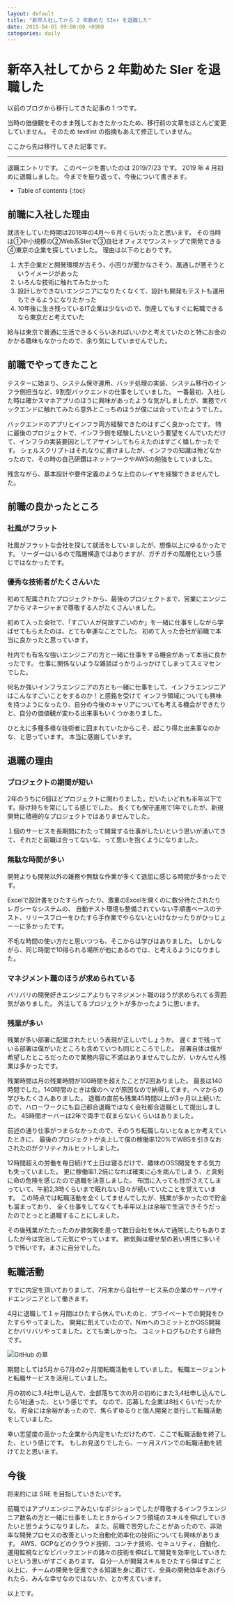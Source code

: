 ```yaml
---
layout: default
title: "新卒入社してから 2 年勤めた SIer を退職した"
date: 2019-04-01 09:00:00 +0900
categories: daily
---
```


# 新卒入社してから 2 年勤めた SIer を退職した

以前のブログから移行してきた記事の 1 つです。

当時の価値観をそのまま残しておきたかったため、移行前の文章をほとんど変更していません。
そのため textlint の指摘もあえて修正していません。

ここから先は移行してきた記事です。

---

<!-- textlint-disable -->

退職エントリです。
このページを書いたのは 2019/7/23 です。
2019 年 4 月初めに退職しました。
今までを振り返って、今後について書きます。

* Table of contents
{:toc}

## 前職に入社した理由

就活をしていた時期は2016年の4月〜６月くらいだったと思います。
その当時は①中小規模の②Web系SIerで③自社オフィスでワンストップで開発できる④東京の企業を探していました。
理由は以下のとおりです。

1. 大手企業だと開発環境が古そう、小回りが聞かなさそう、風通しが悪そうというイメージがあった
2. いろんな技術に触れてみたかった
3. 設計しかできないエンジニアになりたくなくて、設計も開発もテストも運用もできるようになりたかった
4. 10年後に生き残っているIT企業は少ないので、倒産してもすぐに転職できるなら東京だと考えていた

給与は東京で普通に生活できるくらいあればいいかと考えていたのと特にお金のかかる趣味もなかったので、余り気にしていませんでした。

## 前職でやってきたこと

テスターに始まり、システム保守運用、バッチ処理の実装、システム移行のインフラ側担当など、9割型バックエンドの仕事をしていました。
一番最初、入社した時は確かスマホアプリのほうに興味があったような気がしましたが、業務でバックエンドに触れてみたら意外とこっちのほうが僕には合っていたようでした。

バックエンドのアプリとインフラ両方経験できたのはすごく良かったです。
特に最後のプロジェクトで、インフラ側を経験したいという要望をくんでいただけて、インフラの実装要因としてアサインしてもらえたのはすごく嬉しかったです。
シェルスクリプトはそれなりに書けましたが、インフラの知識は殆どなかったので、その時の自己研鑽はネットワークやAWSの勉強をしていました。

残念ながら、基本設計や要件定義のような上位のレイヤを経験できませんでした。

## 前職の良かったところ

### 社風がフラット

社風がフラットな会社を探して就活をしていましたが、想像以上にゆるかったです。
リーダーはいるので階層構造ではありますが、ガチガチの階層化という感じではなかったです。

### 優秀な技術者がたくさんいた

初めて配属されたプロジェクトから、最後のプロジェクトまで、営業にエンジニアからマネージャまで尊敬する人がたくさんいました。

初めて入った会社で、「すごい人が何故すごいのか」を一緒に仕事をしながら学ばせてもらえたのは、とても幸運なことでした。
初めて入った会社が前職で本当に良かったと思っています。

社内でも有名な強いエンジニアの方と一緒に仕事をする機会があって本当に良かったです。
仕事に関係ないような雑談ばっかりふっかけてしまってスミマセンでした。

何名か強いインフラエンジニアの方とも一緒に仕事をして、インフラエンジニアはこんなすごいことをするのか！と感銘を受けて
インフラ領域についても興味を持つようになったり、自分の今後のキャリアについても考える機会ができたりと、自分の価値観が変わる出来事もいくつかありました。

ひとえに多種多様な技術者に囲まれていたからこそ、起こり得た出来事なのかな、と思っています。
本当に感謝しています。

## 退職の理由

### プロジェクトの期間が短い

2年のうちに6個ほどプロジェクトに関わりました。だいたいどれも半年以下です。掛け持ちを常にしてる感じでした。
長くても保守運用で1年でしたが、新規開発に積極的なプロジェクトではありませんでした。

１個のサービスを長期間にわたって開発する仕事がしたいという思いが湧いてきて、それだと前職は合ってないな、って思いを抱くようになりました。

### 無駄な時間が多い

開発よりも開発以外の雑務や無駄な作業が多くて退屈に感じる時間が多かったです。

Excelで設計書をひたすら作ったり、激重のExcelを開くのに数分待たされたりレガシーなシステムの、
自動テスト環境も整備されていない手順書ベースのテスト、リリースフローをひたすら手作業でやらないといけなかったりがひっじょーーに多かったです。

不毛な時間の使い方だと思いつつも、そこからは学びはありました。
しかしながら、同じ時間で10得られる場所が他にあるのでは、と考えるようになりました。

### マネジメント職のほうが求められている

バリバリの開発好きエンジニアよりもマネジメント職のほうが求められてる雰囲気がありました。
外注してるプロジェクトが多かったように思います。

### 残業が多い

残業が多い部署に配属されたという表現が正しいでしょうか。
遅くまで残っている部署は僕がいたところも含めていつも同じところでした。
部署自体は僕が希望したところだったので業務内容に不満はありませんでしたが、いかんせん残業は多かったです。

残業時間は月の残業時間が100時間を超えたことが2回ありました。
最長は140時間でした。140時間のときは僕のヘマが原因なので納得してます。ヘマからの学びもたくさんありました。
退職の直前も残業45時間以上が3ヶ月以上続いたので、ハローワークにも自己都合退職ではなく会社都合退職として提出しました。
45時間オーバーは2年で両手で収まらないくらいはありました。

前述の通り仕事がつまらなかったので、そのうち転職しないとなぁとか考えていたときに、
最後のプロジェクトが炎上して僕の稼働率120%でWBSを引きなおされたのがクリティカルヒットしました。

12時間超えの労働を毎日続けて土日は寝るだけで、趣味のOSS開発をする気力も失っていました。
更に稼働率1.2倍になれば確実に心を病んでしまう、と真剣に命の危険を感じたので退職を決意しました。
布団に入っても目がさえてしまっていて、午前2,3時くらいまで眠れない日々が続いていたことを覚えています。
この時点では転職活動を全くしてませんでしたが、残業が多かったので貯金も溜まっており、
全く仕事をしてなくても半年以上は余裕で生活できそうだったのでとっとと退職することにしました。

その後残業がたたったのか肺気胸を患って数日会社を休んで通院したりもありましたが今は完治して元気にやっています。
肺気胸は痩せ型の若い男性に多いそうで怖いです。まさに自分でした。

## 転職活動

すでに内定を頂いておりまして、7月末から自社サービス系の企業のサーバサイドエンジニアとして働きます。

4月に退職して１ヶ月間はひたすら休んでいたのと、プライベートでの開発をひたすらやってました。
開発に飢えていたので、NimへのコミットとかOSS開発とかバリバリやってました。とても楽しかった。
コミットログもひたすら緑色です。

![GitHub の草](https://gyazo.com/cdcd41e99b7cb3a1edb4f6396333a26f)

期間としては5月から7月の2ヶ月間転職活動をしていました。
転職エージェントと転職サービスを活用していました。

月の初めに3,4社申し込んで、全部落ちて次の月の初めにまた3,4社申し込んでしたら1社通った、という感じです。
なので、応募した企業は8社くらいだったかな。
貯金には余裕があったので、焦らずゆるりと個人開発と並行して転職活動をしていました。

幸い志望度の高かった企業から内定をいただけたので、ここで転職活動を終了した、という感じです。
もしお見送りでしたら、一ヶ月スパンでの転職活動を続けてたと思います。

## 今後

将来的には SRE を目指していきたいです。

前職ではアプリエンジニアみたいなポジションでしたが尊敬するインフラエンジニア数名の方と一緒に仕事をしたときからインフラ領域のスキルを伸ばしていきたいと思うようになりました。
また、前職で苦労したことがあったので、非効率な開発プロセスの改善といった自動化効率化の技術についても興味があります。
AWS、GCPなどのクラウド技術、コンテナ技術、セキュリティ、自動化、運用監視などなどバックエンドの諸々の技術を伸ばして開発を効率化していきたいという思いがすごくあります。
自分一人が開発スキルをひたすら伸ばすこと以上に、チームの開発を促進できる知識を身に着けて、全員の開発効率をあげられたら、みんな幸せなのではないか、とか考えています。

以上です。

<!-- textlint-enable -->
